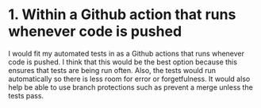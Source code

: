 # 1. Within a Github action that runs whenever code is pushed

I would fit my automated tests in as a Github actions that runs whenever code is pushed. 
I think that this would be the best option because this ensures that tests are being run often.
Also, the tests would run automatically so there is less room for error or forgetfulness.
It would also help be able to use branch protections such as prevent a merge unless the tests pass.





